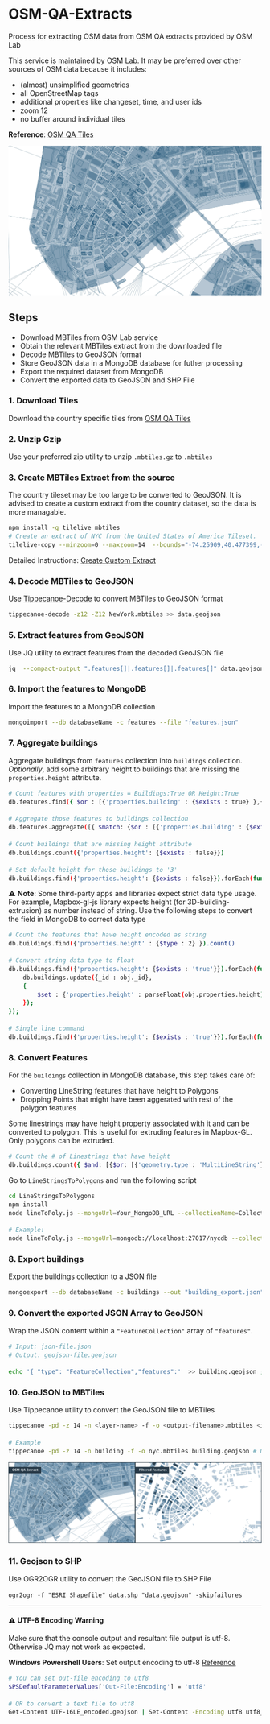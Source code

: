 # OSM-QA-Extracts
Process for extracting OSM data from OSM QA extracts provided by OSM Lab

This service is maintained by OSM Lab. It may be preferred over other sources of OSM data because it includes:
- (almost) unsimplified geometries
- all OpenStreetMap tags
- additional properties like changeset, time, and user ids
- zoom 12
- no buffer around individual tiles

**Reference**: [OSM QA Tiles](https://osmlab.github.io/osm-qa-tiles/)

![sample](img/sample.jpg)

## Steps
- Download MBTiles from OSM Lab service
- Obtain the relevant MBTiles extract from the downloaded file
- Decode MBTiles to GeoJSON format
- Store GeoJSON data in a MongoDB database for futher processing
- Export the required dataset from MongoDB
- Convert the exported data to GeoJSON and SHP File
 
### 1.  Download Tiles
Download the country specific tiles from [OSM QA Tiles](https://osmlab.github.io/osm-qa-tiles/country.html)

### 2. Unzip Gzip
Use your preferred zip utility to unzip `.mbtiles.gz` to `.mbtiles`

### 3. Create MBTiles Extract from the source
The country tileset may be too large to be converted to GeoJSON. It is advised to create a custom extract from the country dataset, so the data is more managable.

```sh
npm install -g tilelive mbtiles
# Create an extract of NYC from the United States of America Tileset.
tilelive-copy --minzoom=0 --maxzoom=14  --bounds="-74.25909,40.477399,-73.700272,40.917577" united_states_of_america.mbtiles NewYork.mbtiles
```

Detailed Instructions: [Create Custom Extract](https://openmaptiles.org/docs/generate/create-custom-extract/)

### 4. Decode MBTiles to GeoJSON
Use [Tippecanoe-Decode](https://github.com/mapbox/tippecanoe#tippecanoe-decode) to convert MBTiles to GeoJSON format

```sh
tippecanoe-decode -z12 -Z12 NewYork.mbtiles >> data.geojson
```

### 5. Extract features from GeoJSON
Use JQ utility to extract features from the decoded GeoJSON file

```sh
jq  --compact-output ".features[]|.features[]|.features[]" data.geojson > features.json

```

### 6. Import the features to MongoDB 
Import the features to a MongoDB collection

```sh
mongoimport --db databaseName -c features --file "features.json"
```

### 7. Aggregate buildings
Aggregate buildings from `features` collection into `buildings` collection. *Optionally*, add some arbitrary height to buildings that are missing the `properties.height` attribute.

```sh
# Count features with properties = Buildings:True OR Height:True
db.features.find({ $or : [{'properties.building' : {$exists : true} },{'properties.height' : {$exists : true} }]}).count()

# Aggregate those features to buildings collection
db.features.aggregate([{ $match: {$or : [{'properties.building' : {$exists : true} },{'properties.height' : {$exists : true} }]} },{ $out: "buildings" }])

# Count buildings that are missing height attribute
db.buildings.count({'properties.height': {$exists : false}})

# Set default height for those buildings to '3'
db.buildings.find({'properties.height': {$exists : false}}).forEach(function(obj) {db.buildings.update({_id : obj._id},{$set : {'properties.height' : parseFloat('3')}});});

```

⚠️ **Note**: Some third-party apps and libraries expect strict data type usage. For example, Mapbox-gl-js library expects height (for 3D-building-extrusion) as number instead of string. Use the following steps to convert the field in MongoDB to correct data type

```sh
# Count the features that have height encoded as string
db.buildings.find({'properties.height' : {$type : 2} }).count()

# Convert string data type to float 
db.buildings.find({'properties.height': {$exists : 'true'}}).forEach(function(obj) {
	db.buildings.update({_id : obj._id},
	{
		$set : {'properties.height' : parseFloat(obj.properties.height)}
	});
});

# Single line command
db.buildings.find({'properties.height': {$exists : 'true'}}).forEach(function(obj) {db.buildings.update({_id : obj._id},{$set : {'properties.height' : parseFloat(obj.properties.height)}});});
```

### 8. Convert Features
For the `buildings` collection in MongoDB database, this step takes care of:
- Converting LineString features that have height to Polygons
- Dropping Points that might have been aggerated with rest of the polygon features

Some linestrings may have height property associated with it and can be converted to polygon. This is useful for extruding features in Mapbox-GL. Only polygons can be extruded.

```sh
# Count the # of Linestrings that have height
db.buildings.count({ $and: [{$or: [{'geometry.type': 'MultiLineString'},{'geometry.type': 'LineString'}]},{ 'properties.height': {$exists:true} }] })
```

Go to `LineStringsToPolygons` and run the following script

```sh
cd LineStringsToPolygons
npm install
node lineToPoly.js --mongoUrl=Your_MongoDB_URL --collectionName=Collection_Name

# Example:
node lineToPoly.js --mongoUrl=mongodb://localhost:27017/nycdb --collectionName=buildings
```

### 8. Export buildings
Export the buildings collection to a JSON file

```sh
mongoexport --db databaseName -c buildings --out "building_export.json" --jsonArray 
```

### 9. Convert the exported JSON Array to GeoJSON
Wrap the JSON content within a `"FeatureCollection"` array of `"features"`.

```sh
# Input: json-file.json 
# Output: geojson-file.geojson

echo '{ "type": "FeatureCollection","features":'  >> building.geojson ; cat  building_export.json >> building.geojson ; echo '}' >> building.geojson
```

### 10. GeoJSON to MBTiles
Use Tippecanoe utility to convert the GeoJSON file to MBTiles

```sh
tippecanoe -pd -z 14 -n <layer-name> -f -o <output-filename>.mbtiles <input-filename>.geojson # Drop all points, Max Zoom 14

# Example
tippecanoe -pd -z 14 -n building -f -o nyc.mbtiles building.geojson # Drop all points, Max Zoom 14
```
![output](img/osm-qa.jpg)

### 11. Geojson to SHP
Use OGR2OGR utility to convert the GeoJSON file to SHP File

`ogr2ogr -f "ESRI Shapefile" data.shp "data.geojson" -skipfailures`

---

#### ⚠️ UTF-8 Encoding Warning

 Make sure that the console output and resultant file output is utf-8. Otherwise JQ may not work as expected.

**Windows Powershell Users**: Set output encoding to utf-8 [Reference](https://stackoverflow.com/questions/40098771/changing-powershells-default-output-encoding-to-utf-8)

```sh
# You can set out-file encoding to utf8 
$PSDefaultParameterValues['Out-File:Encoding'] = 'utf8'

# OR to convert a text file to utf8
Get-Content UTF-16LE_encoded.geojson | Set-Content -Encoding utf8 utf8_encoded.geojson
```